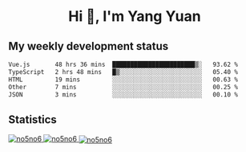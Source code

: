 <h1 align="center">Hi 👋, I'm Yang Yuan</h1>


## My weekly development status
<!--START_SECTION:waka-->

```txt
Vue.js       48 hrs 36 mins  ███████████████████████▒░   93.62 %
TypeScript   2 hrs 48 mins   █▒░░░░░░░░░░░░░░░░░░░░░░░   05.40 %
HTML         19 mins         ░░░░░░░░░░░░░░░░░░░░░░░░░   00.63 %
Other        7 mins          ░░░░░░░░░░░░░░░░░░░░░░░░░   00.25 %
JSON         3 mins          ░░░░░░░░░░░░░░░░░░░░░░░░░   00.10 %
```

<!--END_SECTION:waka-->

## Statistics
<a href="https://github.com/anuraghazra/github-readme-stats">
  <img src="https://github-readme-stats.vercel.app/api/top-langs/?username=no5no6&theme=dracula" alt="no5no6">
</a>
<a href="https://github.com/anuraghazra/github-readme-stats">
  <img src="https://github-readme-stats.vercel.app/api?username=no5no6&show_icons=true&theme=dracula&line_height=40" alt="no5no6">
</a>
<a href="https://github.com/anuraghazra/github-readme-stats">
  <img align="center" src="https://github-readme-streak-stats.herokuapp.com/?user=no5no6&theme=dracula" alt="no5no6" />
</a>